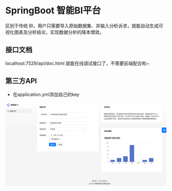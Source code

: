 # SpringBoot 智能BI平台
区别于传统 BI，用户只需要导入原始数据集、并输入分析诉求，就能自动生成可视化图表及分析结论，实现数据分析的降本增效。
## 接口文档
localhost:7529/api/doc.html 就能在线调试接口了，不需要前端配合啦~
## 第三方API
- 在application.yml添加自己的key


![](doc/img.png)


